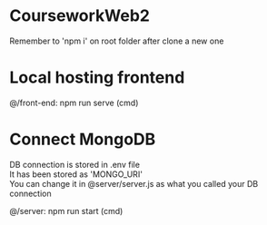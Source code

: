 ﻿# CourseworkWeb2
Remember to 'npm i' on root folder after clone a new one

# Local hosting frontend
@/front-end: npm run serve (cmd)

# Connect MongoDB
DB connection is stored in .env file <br>
It has been stored as 'MONGO_URI' <br>
You can change it in @server/server.js as what you called your DB connection

@/server: npm run start (cmd)
